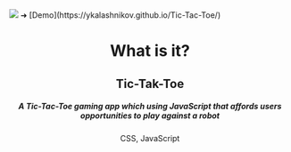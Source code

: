 <img src="https://github.com/YKalashnikov/Tic-Tac-Toe/blob/gh-pages/ticTac.gif"/>
➜ [Demo](https://ykalashnikov.github.io/Tic-Tac-Toe/)

<h1 align="center">What is it?</h1>
<h2 align="center">Tic-Tak-Toe</h2>
<h5 align="center">A Tic-Tac-Toe gaming app which using JavaScript that affords users opportunities to play against a robot  </h5>
<p align="center">CSS, JavaScript</p> 


 
